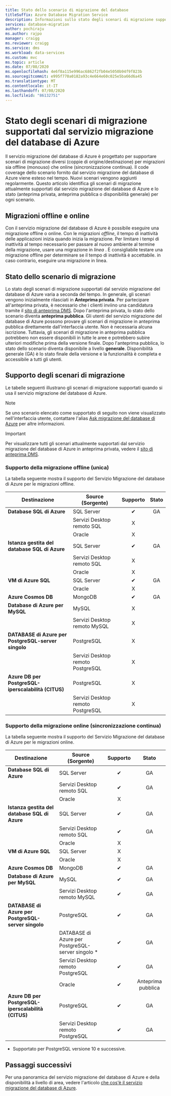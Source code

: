```yaml
---
title: Stato dello scenario di migrazione del database
titleSuffix: Azure Database Migration Service
description: Informazioni sullo stato degli scenari di migrazione supportati dal servizio migrazione del database di Azure.
services: database-migration
author: pochiraju
ms.author: rajpo
manager: craigg
ms.reviewer: craigg
ms.service: dms
ms.workload: data-services
ms.custom: mvc
ms.topic: article
ms.date: 07/08/2020
ms.openlocfilehash: 4e6f8a115e996ac6862f2fb04e5050b94f9f823b
ms.sourcegitcommit: e995f770a0182a93c4e664e60c025e5ba66d6a45
ms.translationtype: MT
ms.contentlocale: it-IT
ms.lasthandoff: 07/08/2020
ms.locfileid: "86132751"
---
```

# <a name="status-of-migration-scenarios-supported-by-azure-database-migration-service"></a>Stato degli scenari di migrazione supportati dal servizio migrazione del database di Azure

Il servizio migrazione del database di Azure è progettato per supportare scenari di migrazione diversi (coppie di origine/destinazione) per migrazioni sia offline (monouso) che online (sincronizzazione continua). Il code coverage dello scenario fornito dal servizio migrazione del database di Azure viene esteso nel tempo. Nuovi scenari vengono aggiunti regolarmente. Questo articolo identifica gli scenari di migrazione attualmente supportati dal servizio migrazione del database di Azure e lo stato (anteprima privata, anteprima pubblica o disponibilità generale) per ogni scenario.

## <a name="offline-versus-online-migrations"></a>Migrazioni offline e online

Con il servizio migrazione del database di Azure è possibile eseguire una migrazione offline o online. Con le migrazioni *offline*, il tempo di inattività delle applicazioni inizia quando inizia la migrazione. Per limitare i tempi di inattività al tempo necessario per passare al nuovo ambiente al termine della migrazione, usare una migrazione in *linea* . È consigliabile testare una migrazione offline per determinare se il tempo di inattività è accettabile. in caso contrario, eseguire una migrazione in linea.

## <a name="migration-scenario-status"></a>Stato dello scenario di migrazione

Lo stato degli scenari di migrazione supportati dal servizio migrazione del database di Azure varia a seconda del tempo. In generale, gli scenari vengono inizialmente rilasciati in **Anteprima privata**. Per partecipare all'anteprima privata, è necessario che i clienti inviino una candidatura tramite il [sito di anteprima DMS](https://aka.ms/dms-preview). Dopo l'anteprima privata, lo stato dello scenario diventa **anteprima pubblica**. Gli utenti del servizio migrazione del database di Azure possono provare gli scenari di migrazione in anteprima pubblica direttamente dall'interfaccia utente. Non è necessaria alcuna iscrizione.  Tuttavia, gli scenari di migrazione in anteprima pubblica potrebbero non essere disponibili in tutte le aree e potrebbero subire ulteriori modifiche prima della versione finale. Dopo l'anteprima pubblica, lo stato dello scenario diventa disponibile a livello **generale**. Disponibilità generale (GA) è lo stato finale della versione e la funzionalità è completa e accessibile a tutti gli utenti.

## <a name="migration-scenario-support"></a>Supporto degli scenari di migrazione

Le tabelle seguenti illustrano gli scenari di migrazione supportati quando si usa il servizio migrazione del database di Azure.

> [!NOTE]
> Se uno scenario elencato come supportato di seguito non viene visualizzato nell'interfaccia utente, contattare l'alias [Ask migrazione del database di Azure](mailto:AskAzureDatabaseMigrations@service.microsoft.com) per altre informazioni.

> [!IMPORTANT]
> Per visualizzare tutti gli scenari attualmente supportati dal servizio migrazione del database di Azure in anteprima privata, vedere il [sito di anteprima DMS](https://aka.ms/dms-preview).

### <a name="offline-one-time-migration-support"></a>Supporto della migrazione offline (unica)

La tabella seguente mostra il supporto del Servizio Migrazione del database di Azure per le migrazioni offline.

| Destinazione  | Source (Sorgente) | Supporto | Stato |
| ------------- | ------------- |:-------------:|:-------------:|
| **Database SQL di Azure** | SQL Server | ✔ | GA |
|   | Servizi Desktop remoto SQL | X |  |
|   | Oracle | X |  |
| **Istanza gestita del database SQL di Azure** | SQL Server | ✔ | GA |
|   | Servizi Desktop remoto SQL | X |  |
|   | Oracle | X |   |
| **VM di Azure SQL** | SQL Server | ✔ | GA |
|   | Oracle | X |   |
| **Azure Cosmos DB** | MongoDB | ✔ | GA |
| **Database di Azure per MySQL** | MySQL | X |   |
|   | Servizi Desktop remoto MySQL | X |   |
| **DATABASE di Azure per PostgreSQL-server singolo** | PostgreSQL | X |
|  | Servizi Desktop remoto PostgreSQL | X |   |
| **Azure DB per PostgreSQL-iperscalabilità (CITUS)** | PostgreSQL | X |
|  | Servizi Desktop remoto PostgreSQL | X |   |

### <a name="online-continuous-sync-migration-support"></a>Supporto della migrazione online (sincronizzazione continua)

La tabella seguente mostra il supporto del Servizio Migrazione del database di Azure per le migrazioni online.

| Destinazione  | Source (Sorgente) | Supporto | Stato |
| ------------- | ------------- |:-------------:|:-------------:|
| **Database SQL di Azure** | SQL Server | ✔ | GA |
|   | Servizi Desktop remoto SQL | ✔ | GA |
|   | Oracle | X |  |
| **Istanza gestita del database SQL di Azure** | SQL Server | ✔ | GA |
|   | Servizi Desktop remoto SQL | ✔ | GA |
|   | Oracle | X |  |
| **VM di Azure SQL** | SQL Server | X |   |
|   | Oracle  | X |  |
| **Azure Cosmos DB** | MongoDB | ✔ | GA |
| **Database di Azure per MySQL** | MySQL | ✔ | GA |
|   | Servizi Desktop remoto MySQL | ✔ | GA |
| **DATABASE di Azure per PostgreSQL-server singolo** | PostgreSQL | ✔ | GA |
|   | DATABASE di Azure per PostgreSQL-server singolo * | ✔ | GA |
|   | Servizi Desktop remoto PostgreSQL | ✔ | GA |
|   | Oracle | ✔ | Anteprima pubblica |
| **Azure DB per PostgreSQL-iperscalabilità (CITUS)** | PostgreSQL | ✔ | GA |
|   | Servizi Desktop remoto PostgreSQL | ✔ | GA |

* Supportato per PostgreSQL versione 10 e successive.

## <a name="next-steps"></a>Passaggi successivi

Per una panoramica del servizio migrazione del database di Azure e della disponibilità a livello di area, vedere l'articolo [che cos'è il servizio migrazione del database di Azure](dms-overview.md).
